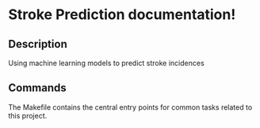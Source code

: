# Stroke Prediction documentation!

## Description

Using machine learning models to predict stroke incidences

## Commands

The Makefile contains the central entry points for common tasks related to this project.

